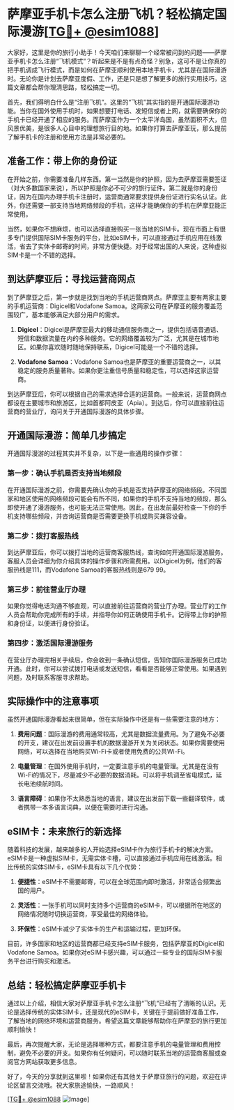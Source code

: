# 萨摩亚手机卡怎么注册飞机？轻松搞定国际漫游[[TG💪+ @esim1088](https://t.me/s/esim1088)]

大家好，这里是你的旅行小助手！今天咱们来聊聊一个经常被问到的问题——萨摩亚手机卡怎么注册“飞机模式”？听起来是不是有点奇怪？别急，这可不是让你真的把手机调成飞行模式，而是如何在萨摩亚顺利使用本地手机卡，尤其是在国际漫游时。无论你是计划去萨摩亚度假、工作，还是只是想了解更多的旅行实用技巧，这篇文章都会帮你理清思路，轻松搞定一切。

首先，我们得明白什么是“注册飞机”。这里的“飞机”其实指的是开通国际漫游功能。当你在国外使用手机时，如果想要打电话、发短信或者上网，就需要确保你的手机卡已经开通了相应的服务。而萨摩亚作为一个太平洋岛国，虽然面积不大，但风景优美，是很多人心目中的理想旅行目的地。如果你打算去萨摩亚玩，那么提前了解手机卡的注册和使用方法是非常必要的。

## 准备工作：带上你的身份证

在开始之前，你需要准备几样东西。第一当然是你的护照，因为去萨摩亚需要签证（对大多数国家来说），所以护照是你必不可少的旅行证件。第二就是你的身份证，因为在国内办理手机卡注册时，运营商通常要求提供身份证进行实名认证。此外，你还需要一部支持当地网络频段的手机，这样才能确保你的手机在萨摩亚能正常使用。

当然，如果你不想麻烦，也可以选择直接购买一张当地的SIM卡。现在市面上有很多专门提供国际SIM卡服务的平台，比如eSIM卡，可以直接通过手机应用在线激活，省去了实体卡邮寄的时间，非常方便快捷。对于经常出国的人来说，这种虚拟SIM卡是一个不错的选择。

## 到达萨摩亚后：寻找运营商网点

到了萨摩亚之后，第一步就是找到当地的手机运营商网点。萨摩亚主要有两家主要的手机运营商：Digicel和Vodafone Samoa。这两家公司在萨摩亚的服务覆盖范围较广，基本能够满足大部分用户的需求。

1. **Digicel**：Digicel是萨摩亚最大的移动通信服务商之一，提供包括语音通话、短信和数据流量在内的多种服务。它的网络覆盖较为广泛，尤其是在城市地区。如果你喜欢随时随地保持联系，Digicel可能是一个不错的选择。
   
2. **Vodafone Samoa**：Vodafone Samoa也是萨摩亚的重要运营商之一，以其稳定的服务质量著称。如果你更注重信号质量和稳定性，可以选择这家运营商。

到达萨摩亚后，你可以根据自己的需求选择合适的运营商。一般来说，运营商网点都设在主要城市和旅游区，比如首都阿皮亚（Apia）。到达后，你可以直接前往运营商的营业厅，询问关于开通国际漫游的具体步骤。

## 开通国际漫游：简单几步搞定

开通国际漫游的过程其实并不复杂，以下是一些通用的操作步骤：

### 第一步：确认手机是否支持当地频段

在开通国际漫游之前，你需要先确认你的手机是否支持萨摩亚的网络频段。不同国家和地区使用的网络频段可能会有所不同，如果你的手机不支持当地的频段，那么即使开通了漫游服务，也可能无法正常使用。因此，在出发前最好检查一下你的手机支持哪些频段，并咨询运营商是否需要更换手机或购买兼容设备。

### 第二步：拨打客服热线

到达萨摩亚后，你可以拨打当地的运营商客服热线，查询如何开通国际漫游服务。客服人员会详细为你介绍具体的操作步骤和所需费用。以Digicel为例，他们的客服热线是111，而Vodafone Samoa的客服热线则是679 99。

### 第三步：前往营业厅办理

如果你觉得电话沟通不够直观，可以直接前往运营商的营业厅办理。营业厅的工作人员会帮助你完成所有的手续，并指导你如何正确使用手机卡。记得带上你的护照和身份证，以便进行身份验证。

### 第四步：激活国际漫游服务

在营业厅办理完相关手续后，你会收到一条确认短信，告知你国际漫游服务已成功开通。此时，你可以尝试拨打电话或发送短信，看看是否能够正常使用。如果遇到问题，及时联系客服寻求帮助。

## 实际操作中的注意事项

虽然开通国际漫游看起来很简单，但在实际操作中还是有一些需要注意的地方：

1. **费用问题**：国际漫游的费用通常较高，尤其是数据流量费用。为了避免不必要的开支，建议在出发前设置手机的数据漫游开关为关闭状态。如果你需要使用网络，可以选择在当地购买Wi-Fi卡或者使用免费的公共Wi-Fi。

2. **电量管理**：在国外使用手机时，一定要注意手机的电量管理。尤其是在没有Wi-Fi的情况下，尽量减少不必要的数据消耗。可以将手机调至省电模式，延长电池续航时间。

3. **语言障碍**：如果你不太熟悉当地的语言，建议在出发前下载一些翻译软件，或者携带一本多语言词典，以便在需要时进行沟通。

## eSIM卡：未来旅行的新选择

随着科技的发展，越来越多的人开始选择eSIM卡作为旅行手机卡的解决方案。eSIM卡是一种虚拟SIM卡，无需实体卡槽，可以直接通过手机应用在线激活。相比传统的实体SIM卡，eSIM卡具有以下几个优势：

1. **便捷性**：eSIM卡不需要邮寄，可以在全球范围内即时激活，非常适合频繁出国的用户。

2. **灵活性**：一张手机可以同时支持多个运营商的eSIM卡，可以根据所在地区的网络情况随时切换运营商，享受最佳的网络体验。

3. **环保性**：eSIM卡减少了实体卡的生产和运输过程，更加环保。

目前，许多国家和地区的运营商都已经支持eSIM卡服务，包括萨摩亚的Digicel和Vodafone Samoa。如果你对eSIM卡感兴趣，可以通过一些专业的国际SIM卡服务平台进行购买和激活。

## 总结：轻松搞定萨摩亚手机卡

通过以上介绍，相信大家对萨摩亚手机卡怎么注册“飞机”已经有了清晰的认识。无论是选择传统的实体SIM卡，还是现代的eSIM卡，关键在于提前做好准备工作，了解当地的网络环境和运营商服务。希望这篇文章能够帮助你在萨摩亚的旅行更加顺利愉快！

最后，再次提醒大家，无论是选择哪种方式，都要注意手机的电量管理和费用控制，避免不必要的开支。如果你有任何疑问，可以随时联系当地的运营商客服或查阅官方网站获取更多信息。

好了，今天的分享就到这里啦！如果你还有其他关于萨摩亚旅行的问题，欢迎在评论区留言交流哦。祝大家旅途愉快，一路顺风！

[[TG💪+ @esim1088](https://t.me/s/esim1088) ![Image](https://i.postimg.cc/4NQfJmqS/Snipaste-2025-05-13-00-14-12.png)]